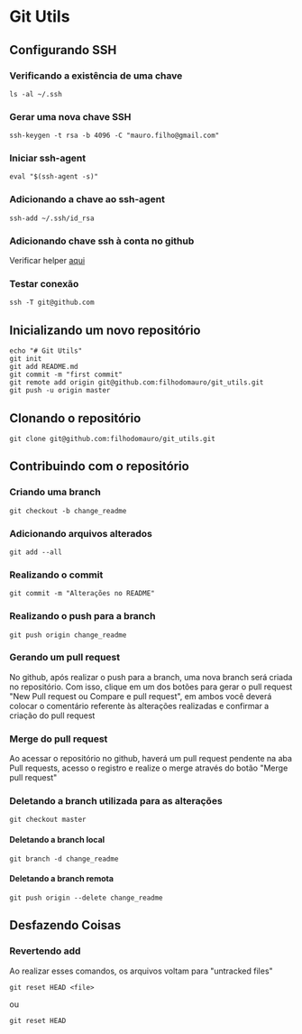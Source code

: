 # Git Utils

## Configurando SSH

### Verificando a existência de uma chave
```
ls -al ~/.ssh
```

### Gerar uma nova chave SSH

```
ssh-keygen -t rsa -b 4096 -C "mauro.filho@gmail.com"
```

### Iniciar ssh-agent

```
eval "$(ssh-agent -s)"
```

### Adicionando a chave ao ssh-agent

```
ssh-add ~/.ssh/id_rsa
```
### Adicionando chave ssh à conta no github

Verificar helper [aqui](https://help.github.com/articles/adding-a-new-ssh-key-to-your-github-account/)

### Testar conexão

```
ssh -T git@github.com
```

## Inicializando um novo repositório

```
echo "# Git Utils"
git init
git add README.md
git commit -m "first commit"
git remote add origin git@github.com:filhodomauro/git_utils.git
git push -u origin master
```

## Clonando o repositório

```
git clone git@github.com:filhodomauro/git_utils.git
```
## Contribuindo com o repositório

### Criando uma branch
```
git checkout -b change_readme
```

### Adicionando arquivos alterados

```
git add --all
```

### Realizando o commit

```
git commit -m "Alterações no README"
```

### Realizando o push para a branch

```
git push origin change_readme
```

### Gerando um pull request

No github, após realizar o push para a branch, uma nova branch será criada no repositório. Com isso, clique em um dos botões para gerar o pull request "New Pull request ou Compare e pull request", em ambos você deverá colocar o comentário referente às alterações realizadas e confirmar a criação do pull request

### Merge do pull request

Ao acessar o repositório no github, haverá um pull request pendente na aba Pull requests,
acesso o registro e realize o merge através do botão "Merge pull request"

### Deletando a branch utilizada para as alterações

```
git checkout master
```

#### Deletando a branch local

```
git branch -d change_readme
```

#### Deletando a branch remota

```
git push origin --delete change_readme
```

## Desfazendo Coisas

### Revertendo add

Ao realizar esses comandos, os arquivos voltam para "untracked files"

```
git reset HEAD <file>
```

ou

```
git reset HEAD
```
